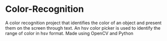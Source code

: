 # Color-Recognition
A color recognition project that identifies the color of an object and present them on the screen through text.
An hsv color picker is used to identify the range of color in hsv format.
Made using OpenCV and Python
